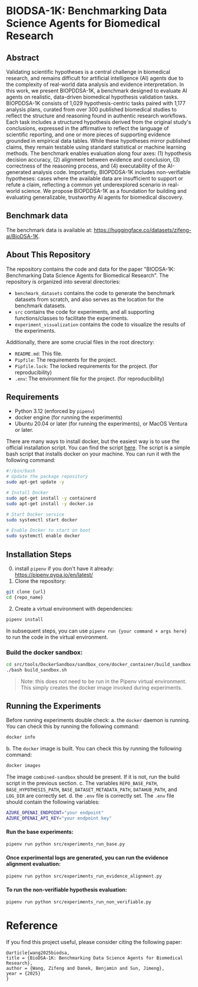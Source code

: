 # BIODSA-1K: Benchmarking Data Science Agents for Biomedical Research

## Abstract
Validating scientific hypotheses is a central challenge in biomedical research, and remains difficult for artificial intelligence (AI) agents due to the complexity of real-world data analysis and evidence interpretation. In this work, we present BIOPDDSA-1K, a benchmark designed to evaluate AI agents on realistic, data-driven biomedical hypothesis validation tasks. BIOPDDSA-1K consists of 1,029 hypothesis-centric tasks paired with 1,177 analysis plans, curated from over 300 published biomedical studies to reflect the structure and reasoning found in authentic research workflows. Each task includes a structured hypothesis derived from the original study's conclusions, expressed in the affirmative to reflect the language of scientific reporting, and one or more pieces of supporting evidence grounded in empirical data tables. While these hypotheses mirror published claims, they remain testable using standard statistical or machine learning methods. The benchmark enables evaluation along four axes: (1) hypothesis decision accuracy, (2) alignment between evidence and conclusion, (3) correctness of the reasoning process, and (4) executability of the AI-generated analysis code. Importantly, BIOPDDSA-1K includes non-verifiable hypotheses: cases where the available data are insufficient to support or refute a claim, reflecting a common yet underexplored scenario in real-world science. We propose BIOPDDSA-1K as a foundation for building and evaluating generalizable, trustworthy AI agents for biomedical discovery.

## Benchmark data

The benchmark data is available at: https://huggingface.co/datasets/zifeng-ai/BioDSA-1K.


## About This Repository
The repository contains the code and data for the paper "BIODSA-1K: Benchmarking Data Science Agents for Biomedical Research". The repository is organized into several directories:
- `benchmark_datasets` contains the code to generate the benchmark datasets from scratch, and also serves as the location for the benchmark datasets.
- `src` contains the code for experiments, and all supporting functions/classes to facilitate the experiments.
- `experiment_visualization` contains the code to visualize the results of the experiments.

Additionally, there are some crucial files in the root directory:
- `README.md`: This file.
- `Pipfile`: The requirements for the project.
- `Pipfile.lock`: The locked requirements for the project. (for reproducibility)
- `.env`: The environment file for the project. (for reproducibility)

## Requirements
- Python 3.12 (enforced by `pipenv`)
- docker engine (for running the experiments)
- Ubuntu 20.04 or later (for running the experiments), or MacOS Ventura or later. 

There are many ways to install docker, but the easiest way is to use the official installation script. You can find the script [here](https://get.docker.com/). The script is a simple bash script that installs docker on your machine. You can run it with the following command:
```bash
#!/bin/bash
# Update the package repository
sudo apt-get update -y

# Install Docker
sudo apt-get install -y containerd
sudo apt-get install -y docker.io

# Start Docker service
sudo systemctl start docker

# Enable Docker to start on boot
sudo systemctl enable docker
```

## Installation Steps
0. install `pipenv` if you don't have it already: https://pipenv.pypa.io/en/latest/
1. Clone the repository:
```bash
git clone {url}
cd {repo_name}
```
2. Create a virtual environment with dependencies:
```bash
pipenv install
```
In subsequent steps, you can use `pipenv run {your command + args here}` to run the code in the virtual environment.

### Build the docker sandbox:
```bash
cd src/tools/DockerSandbox/sandbox_core/docker_container/build_sandbox.sh
./bash build_sandbox.sh
```
>Note: this does not need to be run in the Pipenv virtual environment. This simply creates the docker image invoked during experiments.

## Running the Experiments

Before running experiments double check:
a. the `docker` daemon is running. You can check this by running the following command:
```bash
docker info
```
b. The `docker` image is built. You can check this by running the following command:
```bash
docker images
```
The image `combined-sandbox` should be present. If it is not, run the build script in the previous section.
c. The variables `REPO_BASE_PATH`, `BASE_HYPOTHESIS_PATH`, `BASE_DATASET_METADATA_PATH`, `DATAHUB_PATH`, and `LOG_DIR` are correctly set. 
d. the `.env` file is correctly set. The `.env` file should contain the following variables:
```bash
AZURE_OPENAI_ENDPOINT="your endpoint"
AZURE_OPENAI_API_KEY="your endpoint key"
```


#### Run the base experiments:
```bash
pipenv run python src/experiments_run_base.py
```
#### Once experimental logs are generated, you can run the evidence alignment evaluation:
```bash
pipenv run python src/experiments_run_evidence_alignment.py
```
#### To run the non-verifiable hypothesis evaluation:
```bash
pipenv run python src/experiments_run_non_verifiable.py
```

# Reference

If you find this project useful, please consider citing the following paper:

```bibtext
@article{wang2025biodsa,
title = {BioDSA-1K: Benchmarking Data Science Agents for Biomedical Research},
author = {Wang, Zifeng and Danek, Benjamin and Sun, Jimeng},
year = {2025}
}
```
